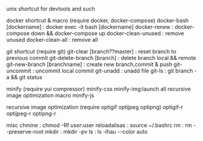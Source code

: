 unix shortcut for devtools and such

docker shortcut & macro (require docker, docker-compose)
docker-bash [dockername] : docker exec -it bash [dockername]
docker-renew : docker-compose down && docker-compose up
docker-clean-unused : remove unused
docker-clean-all : remove all

git shortcut (require git)
git-clear [branch??master] : reset branch to previous commit
git-delete-branch [branch] : delete branch local && remote
git-new-branch [branchname] : create new branch,commit & push
git-uncommit : uncommit local commit
git-unadd : unadd file
git-ls : git branch -a && git status

minify (require yui compressor)
minify-css
minify-img:launch all recursive image optimization macro
minify-js

recursive image optimization (require optigif optijpeg optipng)
optigif-r
optijpeg-r
optipng-r

misc
chmine : chmod -Rf $user:$user
reloadalisas : source ~/.bashrc
rm : rm --preserve-root
mkdir : mkdir -pv
ls : ls -lhau --color auto
